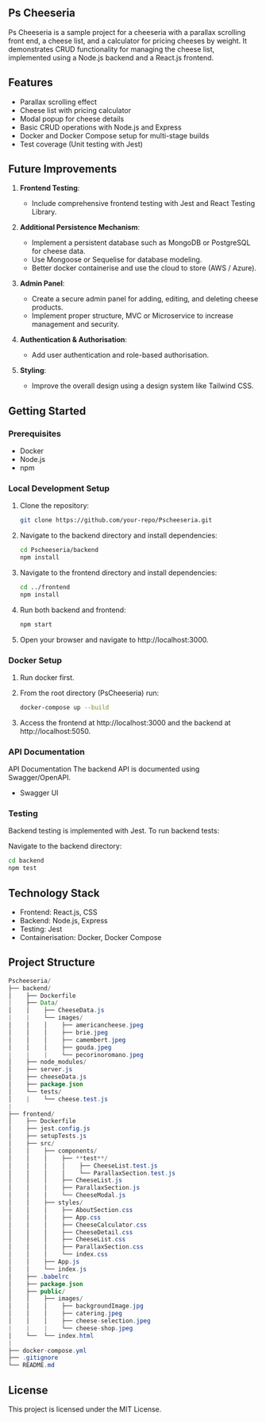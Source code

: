 ## Ps Cheeseria

Ps Cheeseria is a sample project for a cheeseria with a parallax scrolling front end, a cheese list, and a calculator for pricing cheeses by weight. It demonstrates CRUD functionality for managing the cheese list, implemented using a Node.js backend and a React.js frontend.

## Features

- Parallax scrolling effect
- Cheese list with pricing calculator
- Modal popup for cheese details
- Basic CRUD operations with Node.js and Express
- Docker and Docker Compose setup for multi-stage builds
- Test coverage (Unit testing with Jest)

## Future Improvements

1. **Frontend Testing**:

   - Include comprehensive frontend testing with Jest and React Testing Library.

2. **Additional Persistence Mechanism**:

   - Implement a persistent database such as MongoDB or PostgreSQL for cheese data.
   - Use Mongoose or Sequelise for database modeling.
   - Better docker containerise and use the cloud to store (AWS / Azure).

3. **Admin Panel**:

   - Create a secure admin panel for adding, editing, and deleting cheese products.
   - Implement proper structure, MVC or Microservice to increase management and security.

4. **Authentication & Authorisation**:

   - Add user authentication and role-based authorisation.

5. **Styling**:
   - Improve the overall design using a design system like Tailwind CSS.

## Getting Started

### Prerequisites

- Docker
- Node.js
- npm

### Local Development Setup

1. Clone the repository:

   ```bash
   git clone https://github.com/your-repo/Pscheeseria.git

   ```

2. Navigate to the backend directory and install dependencies:
   ```bash
   cd Pscheeseria/backend
   npm install
   ```
3. Navigate to the frontend directory and install dependencies:

   ```bash
   cd ../frontend
   npm install
   ```

4. Run both backend and frontend:

   ```bash
   npm start
   ```

5. Open your browser and navigate to http://localhost:3000.

### Docker Setup

1. Run docker first.
   
2. From the root directory (PsCheeseria) run:

   ```bash
   docker-compose up --build
   ```

3. Access the frontend at http://localhost:3000 and the backend at http://localhost:5050.

### API Documentation

API Documentation
The backend API is documented using Swagger/OpenAPI.

- Swagger UI

### Testing

Backend testing is implemented with Jest. To run backend tests:

Navigate to the backend directory:

```bash
cd backend
npm test
```

## Technology Stack

- Frontend: React.js, CSS
- Backend: Node.js, Express
- Testing: Jest
- Containerisation: Docker, Docker Compose

## Project Structure
```java
Pscheeseria/
├── backend/
│    ├── Dockerfile
|    ├── Data/
│    │    ├── CheeseData.js
|    |    └── images/
│    │    │    ├── americancheese.jpeg
│    │    │    ├── brie.jpeg
│    │    │    ├── camembert.jpeg
│    │    │    ├── gouda.jpeg
|    |    |    └── pecorinoromano.jpeg
│    ├── node_modules/
│    ├── server.js
│    ├── cheeseData.js
│    ├── package.json
│    └── tests/
│    |    └── cheese.test.js
|
├── frontend/
│    ├── Dockerfile
│    ├── jest.config.js
│    ├── setupTests.js
│    ├── src/
│    │    ├── components/
│    │    │    ├── **test**/
│    │    │    │    ├── CheeseList.test.js
│    │    │    │    └── ParallaxSection.test.js
│    │    │    ├── CheeseList.js
│    │    │    ├── ParallaxSection.js
│    │    │    └── CheeseModal.js
│    │    ├── styles/
│    │    │    ├── AboutSection.css
│    │    │    ├── App.css
│    │    │    ├── CheeseCalculator.css
│    │    │    ├── CheeseDetail.css
│    │    │    ├── CheeseList.css
│    │    │    ├── ParallaxSection.css
│    │    │    └── index.css
│    │    ├── App.js
│    │    └── index.js
│    ├── .babelrc
│    ├── package.json
│    ├── public/
│    │    ├── images/
│    │    │    ├── backgroundImage.jpg
│    │    │    ├── catering.jpeg
│    │    │    ├── cheese-selection.jpeg
|    |    |    └── cheese-shop.jpeg
│    └──  └── index.html
|
├── docker-compose.yml
├── .gitignore
└── README.md
```

## License
This project is licensed under the MIT License.

